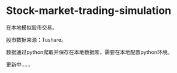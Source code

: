 # Stock-market-trading-simulation

在本地模拟股市交易。

股市数据来源：Tushare。

数据通过python爬取并保存在本地数据库，需要在本地配置python环境。

更新中......
